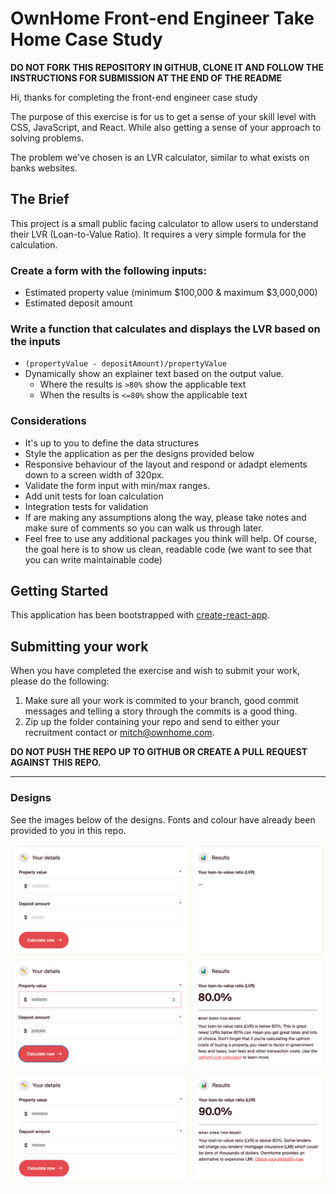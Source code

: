 # OwnHome Front-end Engineer Take Home Case Study

 **DO NOT FORK THIS REPOSITORY IN GITHUB, CLONE IT AND FOLLOW THE INSTRUCTIONS FOR SUBMISSION AT THE END OF THE README**

Hi, thanks for completing the front-end engineer case study

The purpose of this exercise is for us to get a sense of your skill level with CSS, JavaScript, and React. While also getting a sense of your approach to solving problems.

The problem we've chosen is an LVR calculator, similar to what exists on banks websites.

## The Brief

This project is a small public facing calculator to allow users to understand their LVR (Loan-to-Value Ratio). It requires a very simple formula for the calculation. 

### Create a form with the following inputs:
- Estimated property value (minimum $100,000 & maximum $3,000,000)
- Estimated deposit amount

### Write a function that calculates and displays the LVR based on the inputs
- `(propertyValue - depositAmount)/propertyValue`
- Dynamically show an explainer text based on the output value.
   - Where the results is `>80%` show the applicable text
   - When the results is `<=80%` show the applicable text

### Considerations
- It's up to you to define the data structures
- Style the application as per the designs provided below
- Responsive behaviour of the layout and respond or adadpt elements down to a screen width of 320px.
- Validate the form input with min/max ranges.
- Add unit tests for loan calculation
- Integration tests for validation
- If are making any assumptions along the way, please take notes and make sure of comments so you can walk us through later.
- Feel free to use any additional packages you think will help. Of course, the goal here is to show us clean, readable code (we want to see that you can write maintainable code)

## Getting Started
This application has been bootstrapped with [create-react-app](https://create-react-app.dev/docs/getting-started/).

## Submitting your work

When you have completed the exercise and wish to submit your work, please do the following:

1. Make sure all your work is commited to your branch, good commit messages and telling a story
   through the commits is a good thing.
2. Zip up the folder containing your repo and send to either your recruitment contact or mitch@ownhome.com.

**DO NOT PUSH THE REPO UP TO GITHUB OR CREATE A PULL REQUEST AGAINST THIS REPO.**

---

### Designs
See the images below of the designs. Fonts and colour have already been provided to you in this repo.

![Image1](./designs/img1.png)
![Image2](./designs/img2.png)
![Image3](./designs/img3.png)

